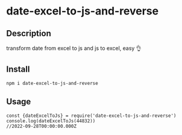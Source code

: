 # date-excel-to-js-and-reverse

## Description
transform date from excel to js and js to excel, easy 👌

## Install
```node
npm i date-excel-to-js-and-reverse
```

## Usage
```node
const {dateExcelToJs} = require('date-excel-to-js-and-reverse')
console.log(dateExcelToJs(44832))
//2022-09-28T00:00:00.000Z
```
